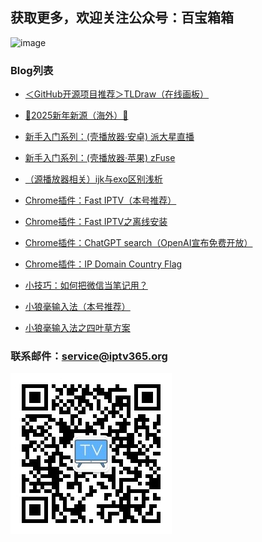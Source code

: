 ## 获取更多，欢迎关注公众号：百宝箱箱
<!-- ## 欢迎关注公众号：百宝箱箱
![image](./assets/GongZhongHao.png) -->
<img src="./assets/GongZhongHao.png" alt="image" width="400" height="auto">

### Blog列表
*   [＜GitHub开源项目推荐＞TLDraw（在线画板）](./docs/011_tldraw.md)

*   [🎊2025新年新源（海外）🎊](./docs/008_NewSource.md)

*   [新手入门系列：(壳播放器·安卓) 派大星直播](./docs/001_paidaxing.md)

*   [新手入门系列：(壳播放器·苹果) zFuse](./docs/012_zFuse.md)

*   [（源播放器相关）ijk与exo区别浅析](./docs/003_JieMa.md)

*   [Chrome插件：Fast IPTV（本号推荐）](./docs/002_FastIPTV.md)

*   [Chrome插件：Fast IPTV之离线安装](./docs/004_FastIPTV_OfflineInstall.md)

*   [Chrome插件：ChatGPT search（OpenAI宣布免费开放）](./docs/007_ChatGPTSearch.md)

*   [Chrome插件：IP Domain Country Flag](./docs/010_IPDomainCountryFlag.md)

*   [小技巧：如何把微信当笔记用？](./docs/009_Wexin_Biji.md)

*   [小狼毫输入法（本号推荐）](./docs/005_XiaoLangHao.md)

*   [小狼毫输入法之四叶草方案](./docs/006_XiaoLangHao_SYC.md)



### 联系邮件：service@iptv365.org
![image](./assets/BBXX-QR.jpg)
